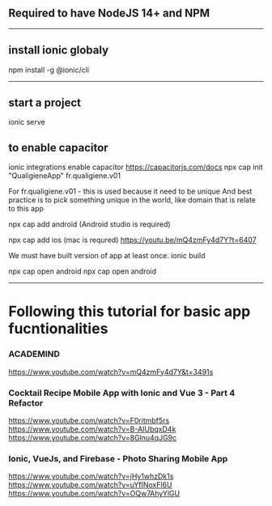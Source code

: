 ## Required to have NodeJS 14+ and NPM
-----
## install ionic globaly
npm install -g @ionic/cli

---- 
## start a project
ionic serve

## to enable capacitor
ionic integrations enable capacitor
https://capacitorjs.com/docs
npx cap init "QualigieneApp" fr.qualigiene.v01

For fr.qualigiene.v01 - this is used because it need to be unique 
And best practice is to pick something unique in the world, like domain that is relate to this app

npx cap add android
(Android studio is required)

npx cap add ios
(mac is requred)
https://youtu.be/mQ4zmFy4d7Y?t=6407

We must have built version of app at least once.
ionic build

npx cap open android
npx cap open android


----
# Following this tutorial for basic app fucntionalities

### ACADEMIND
https://www.youtube.com/watch?v=mQ4zmFy4d7Y&t=3491s

### Cocktail Recipe Mobile App with Ionic and Vue 3 - Part 4 Refactor
https://www.youtube.com/watch?v=F0ritmbf5rs
https://www.youtube.com/watch?v=B-AIUbqxD4k
https://www.youtube.com/watch?v=8Glnu4qJG9c

### Ionic, VueJs, and Firebase - Photo Sharing Mobile App
https://www.youtube.com/watch?v=jHy1whzDk1s
https://www.youtube.com/watch?v=uYfINoxFl6U
https://www.youtube.com/watch?v=OQw7AhyYlGU